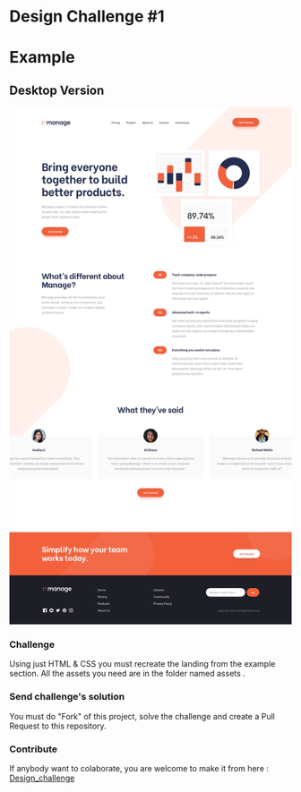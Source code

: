 # Design Challenge #1

# Example

## Desktop Version

![Desktop Version](./assets/desktop-design.jpg)

### Challenge

Using just HTML & CSS you must recreate the landing from the example section. All the assets you need are in the folder named assets .

### Send challenge's solution

You must do "Fork" of this project, solve the challenge and create a Pull Request to this repository.

### Contribute

If anybody want to colaborate, you are welcome to make it from here : [Design_challenge](https://github.com/darrubla/Design_challenge/)
